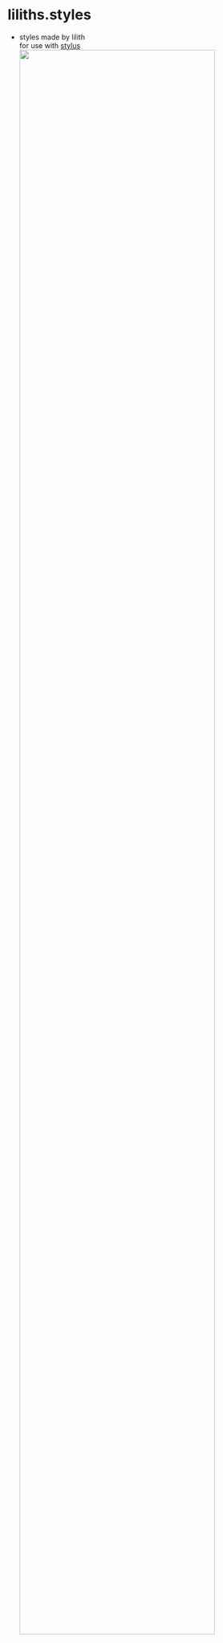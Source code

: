 # liliths.styles
- styles made by lilith<br> for use with [stylus](https://github.com/openstyles/stylus)<br>
  <img src="https://github.com/user-attachments/assets/adb06508-8851-456b-b58d-00bd6208a936" style="width: 90%">
